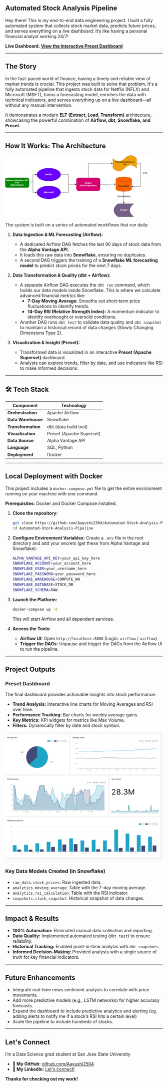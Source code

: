 ## Automated Stock Analysis Pipeline

Hey there! This is my end-to-end data engineering project. I built a fully automated system that collects stock market data, predicts future prices, and serves everything on a live dashboard. It’s like having a personal financial analyst working 24/7!

**Live Dashboard: [View the Interactive Preset Dashboard](https://b9571882.us1a.app.preset.io/superset/dashboard/p/MJvpOj3reoP/)**

---

## The Story

In the fast-paced world of finance, having a timely and reliable view of market trends is crucial. This project was built to solve that problem. It's a fully automated pipeline that ingests stock data for Netflix (NFLX) and Microsoft (MSFT), trains a forecasting model, enriches the data with technical indicators, and serves everything up on a live dashboard—all without any manual intervention.

It demonstrates a modern **ELT (Extract, Load, Transform)** architecture, showcasing the powerful combination of **Airflow, dbt, Snowflake, and Preset.**

---

## How It Works: The Architecture

![Architecture Diagram](assets/architecture_diagram.png)

The system is built on a series of automated workflows that run daily:

1.  **Data Ingestion & ML Forecasting (Airflow):**
    *   A dedicated Airflow DAG fetches the last 90 days of stock data from the **Alpha Vantage API**.
    *   It loads this raw data into **Snowflake**, ensuring no duplicates.
    *   A second DAG triggers the training of a **Snowflake ML forecasting model** to predict stock prices for the next 7 days.

2.  **Data Transformation & Quality (dbt + Airflow):**
    *   A separate Airflow DAG executes the `dbt run` command, which builds our data models inside Snowflake. This is where we calculate advanced financial metrics like:
        *   **7-Day Moving Average:** Smooths out short-term price fluctuations to identify trends.
        *   **14-Day RSI (Relative Strength Index):** A momentum indicator to identify overbought or oversold conditions.
    *   Another DAG runs `dbt test` to validate data quality and `dbt snapshot` to maintain a historical record of data changes (Slowly Changing Dimensions Type 2).

3.  **Visualization & Insight (Preset):**
    *   Transformed data is visualized in an interactive **Preset (Apache Superset)** dashboard.
    *   Analysts can explore trends, filter by date, and use indicators like RSI to make informed decisions.

---

## 🛠️ Tech Stack

| Component           | Technology                                                          |
| ------------------- | ------------------------------------------------------------------- |
| **Orchestration**   | Apache Airflow                                                      |
| **Data Warehouse**  | Snowflake                                                           |
| **Transformation**  | dbt (data build tool)                                               |
| **Visualization**   | Preset (Apache Superset)                                            |
| **Data Source**     | Alpha Vantage API                                                   |
| **Language**        | SQL, Python                                                         |
| **Deployment**      | Docker                                                              |

---

## Local Deployment with Docker

This project includes a `docker-compose.yml` file to get the entire environment running on your machine with one command.

**Prerequisites:** Docker and Docker Compose installed.

1.  **Clone the repository:**
    ```bash
    git clone https://github.com/Aayushi2504/Automated-Stock-Analysis-Pipeline.git
    cd Automated-Stock-Analysis-Pipeline
    ```

2.  **Configure Environment Variables:**
    Create a `.env` file in the root directory and add your secrets (get these from Alpha Vantage and Snowflake):
    ```bash
    ALPHA_VANTAGE_API_KEY=your_api_key_here
    SNOWFLAKE_ACCOUNT=your_account_here
    SNOWFLAKE_USER=your_username_here
    SNOWFLAKE_PASSWORD=your_password_here
    SNOWFLAKE_WAREHOUSE=COMPUTE_WH
    SNOWFLAKE_DATABASE=STOCK_DB
    SNOWFLAKE_SCHEMA=RAW
    ```

3.  **Launch the Platform:**
    ```bash
    docker-compose up -d
    ```
    This will start Airflow and all dependent services.

4.  **Access the Tools:**
    *   **Airflow UI:** Open `http://localhost:8080` (Login: `airflow` / `airflow`)
    *   **Trigger the DAGs:** Unpause and trigger the DAGs from the Airflow UI to run the pipeline.

---

## Project Outputs

### Preset Dashboard
The final dashboard provides actionable insights into stock performance:
*   **Trend Analysis:** Interactive line charts for Moving Averages and RSI over time.
*   **Performance Tracking:** Bar charts for weekly average gains.
*   **Key Metrics:** KPI widgets for metrics like Max Volume.
*   **Filters:** Dynamically filter by date and stock symbol.

![Dashboard View](assets/dashboard_overview.png)

### Key Data Models Created (in Snowflake)
*   `raw_data.stock_prices`: Raw ingested data.
*   `analytics.moving_average`: Table with the 7-day moving average.
*   `analytics.rsi_calculation`: Table with the RSI indicator.
*   `snapshots.stock_snapshot`: Historical snapshot of data changes.

---

## Impact & Results

- **100% Automation:** Eliminated manual data collection and reporting.
- **Data Quality:** Implemented automated testing (`dbt test`) to ensure reliability.
- **Historical Tracking:** Enabled point-in-time analysis with `dbt snapshots`.
- **Informed Decision-Making:** Provided analysts with a single source of truth for key financial indicators.

---

## Future Enhancements

*   Integrate real-time news sentiment analysis to correlate with price movements.
*   Add more predictive models (e.g., LSTM networks) for higher accuracy forecasts.
*   Expand the dashboard to include predictive analytics and alerting (eg. adding alerts to notify me if a stock’s RSI hits a certain level)
*   Scale the pipeline to include hundreds of stocks.

---

## Let's Connect

I’m a Data Science grad student at San Jose State University

- **📂 My GitHub:** [github.com/Aayushi2504](https://github.com/Aayushi2504)
- **👔 My LinkedIn:** [Let's connect!](https://www.linkedin.com/in/aayushishah037/)

**Thanks for checking out my work!**
